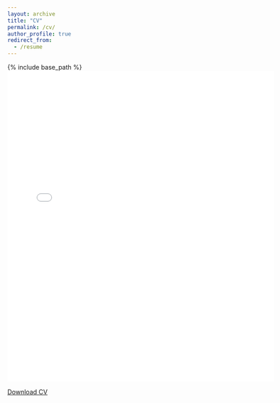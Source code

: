 ```yaml
---
layout: archive
title: "CV"
permalink: /cv/
author_profile: true
redirect_from:
  - /resume
---
```


{% include base_path %}
 <embed src="{{ site.baseurl }}/files/CV_2024_English.pdf" width="600" height="700" type='application/pdf'> 

 [Download CV](/files/CV_2024_English.pdf)
